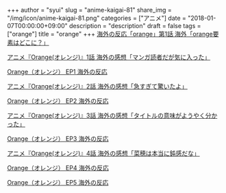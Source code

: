 +++
author = "syui"
slug = "anime-kaigai-81"
share_img = "/img/icon/anime-kaigai-81.png"
categories = ["アニメ"]
date = "2018-01-07T00:00:00+09:00"
description = "description"
draft = false
tags = ["orange"]
title = "orange"
+++
<a href="http://honyakutyuihou.hatenablog.com/entry/anime/orange01" rel="nofollow" target="_blank" title="海外の反応「orange」第1話 海外「orange要素はどこに？」">海外の反応「orange」第1話 海外「orange要素はどこに？」</a>

<a href="http://soresore.net/archives/1058978529.html" rel="nofollow" target="_blank" title="アニメ『Orange(オレンジ)』1話 海外の感想「マンガ読者だが気に入った」">アニメ『Orange(オレンジ)』1話 海外の感想「マンガ読者だが気に入った」</a>


<a href="http://anime-reaction.xxxblog.jp/archives/8163153.html" rel="nofollow" target="_blank" title="Orange（オレンジ） EP1 海外の反応">Orange（オレンジ） EP1 海外の反応</a>


<a href="http://soresore.net/archives/1059220017.html" rel="nofollow" target="_blank" title="アニメ『Orange(オレンジ)』2話 海外の感想「急すぎて驚いたよ」">アニメ『Orange(オレンジ)』2話 海外の感想「急すぎて驚いたよ」</a>


<a href="http://anime-reaction.xxxblog.jp/archives/8242897.html" rel="nofollow" target="_blank" title="Orange（オレンジ） EP2 海外の反応">Orange（オレンジ） EP2 海外の反応</a>


<a href="http://soresore.net/archives/1059466658.html" rel="nofollow" target="_blank" title="アニメ『Orange(オレンジ)』3話 海外の感想「タイトルの意味がようやく分かった」">アニメ『Orange(オレンジ)』3話 海外の感想「タイトルの意味がようやく分かった」</a>


<a href="http://anime-reaction.xxxblog.jp/archives/8447019.html" rel="nofollow" target="_blank" title="Orange（オレンジ） EP3 海外の反応">Orange（オレンジ） EP3 海外の反応</a>


<a href="http://soresore.net/archives/1059621617.html" rel="nofollow" target="_blank" title="アニメ『Orange(オレンジ)』4話 海外の感想「菜穂は本当に鈍感だな」">アニメ『Orange(オレンジ)』4話 海外の感想「菜穂は本当に鈍感だな」</a>


<a href="http://anime-reaction.xxxblog.jp/archives/8697579.html" rel="nofollow" target="_blank" title="Orange（オレンジ） EP4 海外の反応">Orange（オレンジ） EP4 海外の反応</a>


<a href="http://anime-reaction.xxxblog.jp/archives/8951687.html" rel="nofollow" target="_blank" title="Orange（オレンジ） EP5 海外の反応">Orange（オレンジ） EP5 海外の反応</a>

